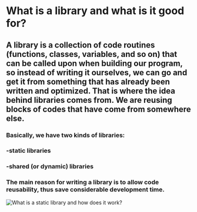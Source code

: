 # What is a library and what is it good for?

## A library is a collection of code routines (functions, classes, variables, and so on) that can be called upon when building our program, so instead of writing it ourselves, we can go and get it from something that has already been written and optimized. That is where the idea behind libraries comes from. We are reusing blocks of codes that have come from somewhere else.

### Basically, we have two kinds of libraries:

### -static libraries
### -shared (or dynamic) libraries
### The main reason for writing a library is to allow code reusability, thus save considerable development time.

![What is a static library and how does it work?](https://res.cloudinary.com/practicaldev/image/fetch/s--m6UdcE24--/c_limit%2Cf_auto%2Cfl_progressive%2Cq_auto%2Cw_880/https://dev-to-uploads.s3.amazonaws.com/i/l38vk6qbwisj20wzcbjz.PNG)

